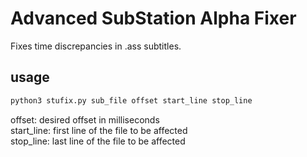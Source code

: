 # Advanced SubStation Alpha Fixer
Fixes time discrepancies in .ass subtitles. <br>

## usage
```bash
python3 stufix.py sub_file offset start_line stop_line
```
offset: desired offset in milliseconds <br>
start_line: first line of the file to be affected <br>
stop_line: last line of the file to be affected
